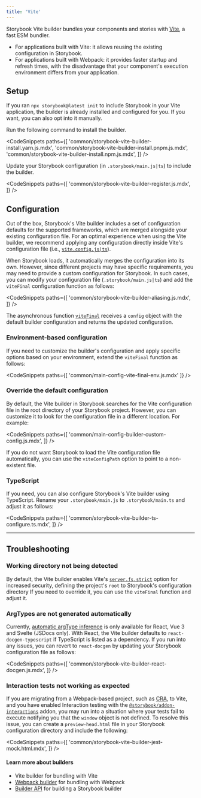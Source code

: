 ```yaml
---
title: 'Vite'
---
```


Storybook Vite builder bundles your components and stories with [Vite](https://vitejs.dev/), a fast ESM bundler.

- For applications built with Vite: it allows reusing the existing configuration in Storybook.
- For applications built with Webpack: it provides faster startup and refresh times, with the disadvantage that your component's execution environment differs from your application.

## Setup

If you ran `npx storybook@latest init` to include Storybook in your Vite application, the builder is already installed and configured for you. If you want, you can also opt into it manually.

Run the following command to install the builder.

<!-- prettier-ignore-start -->

<CodeSnippets
  paths={[
    'common/storybook-vite-builder-install.yarn.js.mdx',
    'common/storybook-vite-builder-install.pnpm.js.mdx',
    'common/storybook-vite-builder-install.npm.js.mdx',
  ]}
/>

<!-- prettier-ignore-end -->

Update your Storybook configuration (in `.storybook/main.js|ts`) to include the builder.

<!-- prettier-ignore-start -->

<CodeSnippets
  paths={[
    'common/storybook-vite-builder-register.js.mdx',
  ]}
/>

<!-- prettier-ignore-end -->

## Configuration

Out of the box, Storybook's Vite builder includes a set of configuration defaults for the supported frameworks, which are merged alongside your existing configuration file. For an optimal experience when using the Vite builder, we recommend applying any configuration directly inside Vite's configuration file (i.e., [`vite.config.js|ts`](https://vitejs.dev/config/)).

When Storybook loads, it automatically merges the configuration into its own. However, since different projects may have specific requirements, you may need to provide a custom configuration for Storybook. In such cases, you can modify your configuration file (`.storybook/main.js|ts`) and add the `viteFinal` configuration function as follows:

<!-- prettier-ignore-start -->

<CodeSnippets
  paths={[
    'common/storybook-vite-builder-aliasing.js.mdx',
  ]}
/>

<!-- prettier-ignore-end -->

The asynchronous function [`viteFinal`](../api/main-config-vite-final.md) receives a `config` object with the default builder configuration and returns the updated configuration.

### Environment-based configuration

If you need to customize the builder's configuration and apply specific options based on your environment, extend the `viteFinal` function as follows:

<!-- prettier-ignore-start -->

<CodeSnippets
  paths={[
    'common/main-config-vite-final-env.js.mdx'
  ]}
/>

<!-- prettier-ignore-end -->

### Override the default configuration

By default, the Vite builder in Storybook searches for the Vite configuration file in the root directory of your Storybook project. However, you can customize it to look for the configuration file in a different location. For example:

<!-- prettier-ignore-start -->

<CodeSnippets
  paths={[
    'common/main-config-builder-custom-config.js.mdx',
  ]}
/>

<!-- prettier-ignore-end -->

<Callout variant="info" icon="💡">

If you do not want Storybook to load the Vite configuration file automatically, you can use the `viteConfigPath` option to point to a non-existent file.

</Callout>

### TypeScript

If you need, you can also configure Storybook's Vite builder using TypeScript. Rename your `.storybook/main.js` to `.storybook/main.ts` and adjust it as follows:

<!-- prettier-ignore-start -->

<CodeSnippets
  paths={[
    'common/storybook-vite-builder-ts-configure.ts.mdx',
  ]}
/>

<!-- prettier-ignore-end -->

---

## Troubleshooting

### Working directory not being detected

By default, the Vite builder enables Vite's [`server.fs.strict`](https://vitejs.dev/config/#server-fs-strict) option for increased security, defining the project's `root` to Storybook's configuration directory
If you need to override it, you can use the `viteFinal` function and adjust it.

### ArgTypes are not generated automatically

Currently, [automatic argType inference](../api/arg-types.md#automatic-argtype-inference) is only available for React, Vue 3 and Svelte (JSDocs only). With React, the Vite builder defaults to `react-docgen-typescript` if TypeScript is listed as a dependency. If you run into any issues, you can revert to `react-docgen` by updating your Storybook configuration file as follows:

<!-- prettier-ignore-start -->

<CodeSnippets
  paths={[
    'common/storybook-vite-builder-react-docgen.js.mdx',
  ]}
/>

<!-- prettier-ignore-end -->

### Interaction tests not working as expected

If you are migrating from a Webpack-based project, such as [CRA](https://create-react-app.dev/), to Vite, and you have enabled Interaction testing with the [`@storybook/addon-interactions`](https://storybook.js.org/addons/@storybook/addon-interactions) addon, you may run into a situation where your tests fail to execute notifying you that the `window` object is not defined. To resolve this issue, you can create a `preview-head.html` file in your Storybook configuration directory and include the following:

<!-- prettier-ignore-start -->

<CodeSnippets
  paths={[
    'common/storybook-vite-builder-jest-mock.html.mdx',
  ]}
/>

<!-- prettier-ignore-end -->

#### Learn more about builders

- Vite builder for bundling with Vite
- [Webpack builder](./webpack.md) for bundling with Webpack
- [Builder API](./builder-api.md) for building a Storybook builder
